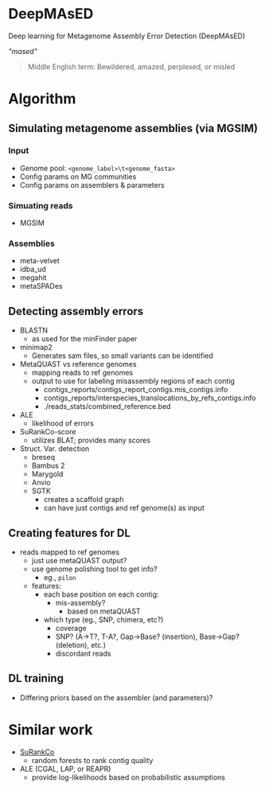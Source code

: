 DeepMAsED
=========

Deep learning for Metagenome Assembly Error Detection (DeepMAsED)


*"mased"*

> Middle English term: Bewildered, amazed, perplexed, or misled


# Algorithm

## Simulating metagenome assemblies (via MGSIM)

### Input 

* Genome pool: `<genome_label>\t<genome_fasta>`
* Config params on MG communities
* Config params on assemblers & parameters

### Simuating reads

* MGSIM

### Assemblies

* meta-velvet
* idba_ud
* megahit
* metaSPADes

## Detecting assembly errors

* BLASTN
  * as used for the minFinder paper
* minimap2
  * Generates sam files, so small variants can be identified
* MetaQUAST vs reference genomes
  * mapping reads to ref genomes
  * output to use for labeling misassembly regions of each contig
    * contigs_reports/contigs_report_contigs.mis_contigs.info
    * contigs_reports/interspecies_translocations_by_refs_contigs.info
    * ./reads_stats/combined_reference.bed
* ALE
  * likelihood of errors
* SuRankCo-score
  * utilizes BLAT; provides many scores
* Struct. Var. detection
  * breseq
  * Bambus 2
  * Marygold
  * Anvio
  * SGTK
    * creates a scaffold graph
    * can have just contigs and ref genome(s) as input

## Creating features for DL

* reads mapped to ref genomes
  * just use metaQUAST output?
  * use genome polishing tool to get info?
    * eg., `pilon`
  * features:
    * each base position on each contig:
      * mis-assembly?
        * based on metaQUAST
	* which type (eg., SNP, chimera, etc?)
      * coverage
      * SNP? (A->T?, T-A?, Gap->Base? (insertion), Base->Gap? (deletion), etc.)
      * discordant reads

## DL training

* Differing priors based on the assembler (and parameters)?



# Similar work
  * [SuRankCo](https://doi.org/10.1186/s12859-015-0644-7)
    * random forests to rank contig quality
  * ALE (CGAL, LAP, or REAPR)
    * provide log-likelihoods based on probabilistic assumptions
  
  

